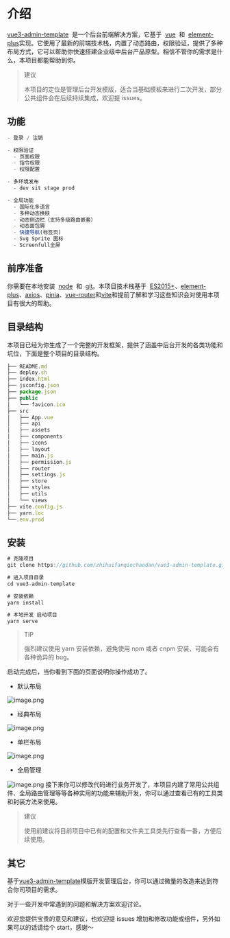 # 介绍

[vue3-admin-template](https://github.com/zhihuifanqiechaodan/vue3-admin-template.git)  是一个后台前端解决方案，它基于  [vue](https://github.com/vuejs/vue)  和  [element-plus](https://github.com/element-plus/element-plus.git)实现。它使用了最新的前端技术栈，内置了动态路由，权限验证，提供了多种布局方式，它可以帮助你快速搭建企业级中后台产品原型。相信不管你的需求是什么，本项目都能帮助到你。

> 建议
>
> 本项目的定位是管理后台开发模版，适合当基础模板来进行二次开发，部分公共组件会在后续持续集成，欢迎提 issues。

## 功能

```js
- 登录 / 注销

- 权限验证
  - 页面权限
  - 指令权限
  - 权限配置

- 多环境发布
  - dev sit stage prod

- 全局功能
  - 国际化多语言
  - 多种动态换肤
  - 动态侧边栏（支持多级路由嵌套）
  - 动态面包屑
  - 快捷导航(标签页)
  - Svg Sprite 图标
  - Screenfull全屏
```

## 前序准备

你需要在本地安装  [node](http://nodejs.org/)  和  [git](https://git-scm.com/)。本项目技术栈基于  [ES2015+](http://es6.ruanyifeng.com/)、[element-plus](https://github.com/element-plus/element-plus.git)、[axios](https://github.com/axios/axios.git[)、[pinia](https://github.com/vuejs/pinia.git)、[vue-router](https://github.com/vuejs/vue-router.git)和[vite](https://github.com/vitejs/vite.git)和提前了解和学习这些知识会对使用本项目有很大的帮助。

## 目录结构

本项目已经为你生成了一个完整的开发框架，提供了涵盖中后台开发的各类功能和坑位，下面是整个项目的目录结构。

```js
├── README.md
├── deploy.sh
├── index.html
├── jsconfig.json
├── package.json
├── public
│   └── favicon.ico
├── src
│   ├── App.vue
│   ├── api
│   ├── assets
│   ├── components
│   ├── icons
│   ├── layout
│   ├── main.js
│   ├── permission.js
│   ├── router
│   ├── settings.js
│   ├── store
│   ├── styles
│   ├── utils
│   └── views
├── vite.config.js
├── yarn.loc
└──.env.prod
```

## 安装

```js
# 克隆项目
git clone https://github.com/zhihuifanqiechaodan/vue3-admin-template.git

# 进入项目目录
cd vue3-admin-template

# 安装依赖
yarn install

# 本地开发 启动项目
yarn serve
```

> TIP
>
> 强烈建议使用 yarn 安装依赖，避免使用 npm 或者 cnpm 安装，可能会有各种诡异的 bug。

启动完成后，当你看到下面的页面说明你操作成功了。

- 默认布局

![image.png](https://p3-juejin.byteimg.com/tos-cn-i-k3u1fbpfcp/c76aaa53677e4eedb902d4d8eff26f2c~tplv-k3u1fbpfcp-watermark.image?)

- 经典布局

![image.png](https://p3-juejin.byteimg.com/tos-cn-i-k3u1fbpfcp/756b3304cbe44070be9d00d2cd1ff977~tplv-k3u1fbpfcp-watermark.image?)

- 单栏布局

![image.png](https://p6-juejin.byteimg.com/tos-cn-i-k3u1fbpfcp/f7b33442d9ac408283f2d38d0300b234~tplv-k3u1fbpfcp-watermark.image?)

- 全局管理

![image.png](https://p9-juejin.byteimg.com/tos-cn-i-k3u1fbpfcp/8342beb159a644b398df17778719ac90~tplv-k3u1fbpfcp-watermark.image?)
接下来你可以修改代码进行业务开发了，本项目内建了常用公共组件、全局路由管理等等各种实用的功能来辅助开发，你可以通过查看已有的工具类和封装方法来使用。

> 建议
>
> 使用前建议将目前项目中已有的配置和文件夹工具类先行查看一番，方便后续使用。

## 其它

基于[vue3-admin-template](https://github.com/zhihuifanqiechaodan/vue3-admin-template.git)模版开发管理后台，你可以通过微量的改造来达到符合你司项目的需求。

对于一些开发中常遇到的问题和解决方案欢迎讨论。

欢迎您提供宝贵的意见和建议，也欢迎提 issues 增加和修改功能或组件，另外如果可以的话请给个 start，感谢～
